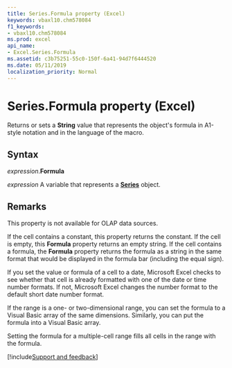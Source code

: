 ```yaml
---
title: Series.Formula property (Excel)
keywords: vbaxl10.chm578084
f1_keywords:
- vbaxl10.chm578084
ms.prod: excel
api_name:
- Excel.Series.Formula
ms.assetid: c3b75251-55c0-150f-6a41-94d7f6444520
ms.date: 05/11/2019
localization_priority: Normal
---
```



# Series.Formula property (Excel)

Returns or sets a **String** value that represents the object's formula in A1-style notation and in the language of the macro.


## Syntax

_expression_.**Formula**

_expression_ A variable that represents a **[Series](Excel.Series(object).md)** object.


## Remarks

This property is not available for OLAP data sources.

If the cell contains a constant, this property returns the constant. If the cell is empty, this **Formula** property returns an empty string. If the cell contains a formula, the **Formula** property returns the formula as a string in the same format that would be displayed in the formula bar (including the equal sign).

If you set the value or formula of a cell to a date, Microsoft Excel checks to see whether that cell is already formatted with one of the date or time number formats. If not, Microsoft Excel changes the number format to the default short date number format.

If the range is a one- or two-dimensional range, you can set the formula to a Visual Basic array of the same dimensions. Similarly, you can put the formula into a Visual Basic array.

Setting the formula for a multiple-cell range fills all cells in the range with the formula.




[!include[Support and feedback](~/includes/feedback-boilerplate.md)]